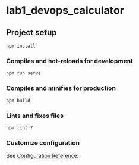 # lab1_devops_calculator

## Project setup
```
npm install
```

### Compiles and hot-reloads for development
```
npm run serve
```

### Compiles and minifies for production
```
npm build
```

### Lints and fixes files
```
npm lint ?
```

### Customize configuration
See [Configuration Reference](https://cli.vuejs.org/config/).
